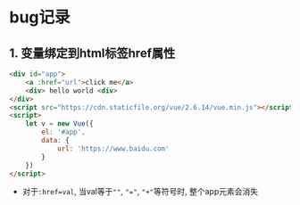 # bug记录

## 1. 变量绑定到html标签href属性

```html
<div id="app">
    <a :href="url">click me</a>
    <div> hello world <div>
</div>
<script src="https://cdn.staticfile.org/vue/2.6.14/vue.min.js"></script>
<script>
    let v = new Vue({
        el: '#app',
        data: {
            url: 'https://www.baidu.com'
        }
    })
</script>
```

- 对于`:href=val`, 当val等于`""`, `"="`, `"+"`等符号时, 整个app元素会消失 


